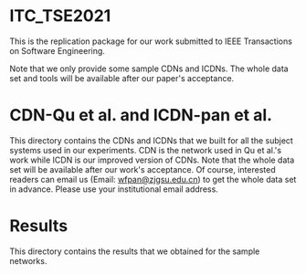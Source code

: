 # ITC_TSE2021
This is the replication package for our work submitted to IEEE Transactions on Software Engineering.

Note that we only provide some sample CDNs and ICDNs. The whole data set and tools will be available after our paper's acceptance.

# CDN-Qu et al. and ICDN-pan et al.
This directory contains the CDNs and ICDNs that we built for all the subject systems used in our experiments. CDN is the network used in Qu et al.'s work while ICDN is our improved version of CDNs. Note that the whole data set will be available after our work's acceptance. Of course, interested readers can email us (Email: wfpan@zjgsu.edu.cn) to get the whole data set in advance. Please use your institutional email address.

# Results
This directory contains the results that we obtained for the sample networks.
